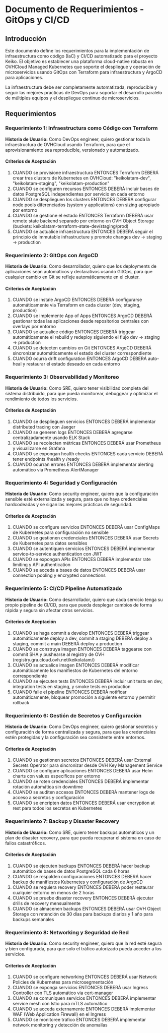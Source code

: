 # Documento de Requerimientos - GitOps y CI/CD

## Introducción

Este documento define los requerimientos para la implementación de infraestructura como código (IaC) y CI/CD automatizado para el proyecto Keiko. El objetivo es establecer una plataforma cloud-native robusta en OVHCloud Managed Kubernetes que soporte el despliegue y operación de microservicios usando GitOps con Terraform para infraestructura y ArgoCD para aplicaciones.

La infraestructura debe ser completamente automatizada, reproducible y seguir las mejores prácticas de DevOps para soportar el desarrollo paralelo de múltiples equipos y el despliegue continuo de microservicios.

## Requerimientos

### Requerimiento 1: Infraestructura como Código con Terraform

**Historia de Usuario:** Como DevOps engineer, quiero gestionar toda la infraestructura de OVHCloud usando Terraform, para que el aprovisionamiento sea reproducible, versionado y automatizado.

#### Criterios de Aceptación

1. CUANDO se provisione infraestructura ENTONCES Terraform DEBERÁ crear tres clusters de Kubernetes en OVHCloud: "keikolatam-dev", "keikolatam-staging", "keikolatam-production"
2. CUANDO se configuren recursos ENTONCES DEBERÁ incluir bases de datos PostgreSQL independientes por servicio en cada entorno
3. CUANDO se desplieguen los clusters ENTONCES DEBERÁ configurar node pools diferenciados (system y applications) con sizing apropiado por entorno
4. CUANDO se gestione el estado ENTONCES Terraform DEBERÁ usar remote state backend separado por entorno en OVH Object Storage (buckets: keikolatam-terraform-state-dev/staging/prod)
5. CUANDO se actualice infraestructura ENTONCES DEBERÁ seguir el principio de immutable infrastructure y promote changes dev → staging → production

### Requerimiento 2: GitOps con ArgoCD

**Historia de Usuario:** Como desarrollador, quiero que los deployments de aplicaciones sean automáticos y declarativos usando GitOps, para que cualquier cambio en Git se refleje automáticamente en el cluster.

#### Criterios de Aceptación

1. CUANDO se instale ArgoCD ENTONCES DEBERÁ configurarse automáticamente via Terraform en cada cluster (dev, staging, production)
2. CUANDO se implemente App of Apps ENTONCES ArgoCD DEBERÁ gestionar todas las aplicaciones desde repositorios centrales con overlays por entorno
3. CUANDO se actualice código ENTONCES DEBERÁ triggear automáticamente el rebuild y redeploy siguiendo el flujo dev → staging → production
4. CUANDO se detecten cambios en Git ENTONCES ArgoCD DEBERÁ sincronizar automáticamente el estado del cluster correspondiente
5. CUANDO ocurra drift configuration ENTONCES ArgoCD DEBERÁ auto-heal y restaurar el estado deseado en cada entorno

### Requerimiento 3: Observabilidad y Monitoreo

**Historia de Usuario:** Como SRE, quiero tener visibilidad completa del sistema distribuido, para que pueda monitorear, debuggear y optimizar el rendimiento de todos los servicios.

#### Criterios de Aceptación

1. CUANDO se desplieguen servicios ENTONCES DEBERÁ implementar distributed tracing con Jaeger
2. CUANDO se generen logs ENTONCES DEBERÁ agregarse centralizadamente usando ELK Stack
3. CUANDO se recolecten métricas ENTONCES DEBERÁ usar Prometheus y visualizarse en Grafana
4. CUANDO se expongan health checks ENTONCES cada servicio DEBERÁ tener endpoints /health y /ready
5. CUANDO ocurran errores ENTONCES DEBERÁ implementar alerting automático via Prometheus AlertManager

### Requerimiento 4: Seguridad y Configuración

**Historia de Usuario:** Como security engineer, quiero que la configuración sensible esté externalizada y segura, para que no haya credenciales hardcodeadas y se sigan las mejores prácticas de seguridad.

#### Criterios de Aceptación

1. CUANDO se configure servicios ENTONCES DEBERÁ usar ConfigMaps de Kubernetes para configuración no sensible
2. CUANDO se gestionen credenciales ENTONCES DEBERÁ usar Secrets de Kubernetes para datos sensibles
3. CUANDO se autentiquen servicios ENTONCES DEBERÁ implementar service-to-service authentication con JWT
4. CUANDO se expongan APIs ENTONCES DEBERÁ implementar rate limiting y API authentication
5. CUANDO se acceda a bases de datos ENTONCES DEBERÁ usar connection pooling y encrypted connections

### Requerimiento 5: CI/CD Pipeline Automatizado

**Historia de Usuario:** Como desarrollador, quiero que cada servicio tenga su propio pipeline de CI/CD, para que pueda desplegar cambios de forma rápida y segura sin afectar otros servicios.

#### Criterios de Aceptación

1. CUANDO se haga commit a develop ENTONCES DEBERÁ triggear automáticamente deploy a dev, commit a staging DEBERÁ deploy a staging, commit a main DEBERÁ deploy a production
2. CUANDO se construya imagen ENTONCES DEBERÁ taggearse con commit SHA y pushearse al registry de OVH (registry.gra.cloud.ovh.net/keikolatam/)
3. CUANDO se actualice imagen ENTONCES DEBERÁ modificar automáticamente los manifiestos de Kubernetes del entorno correspondiente
4. CUANDO se ejecuten tests ENTONCES DEBERÁ incluir unit tests en dev, integration tests en staging, y smoke tests en production
5. CUANDO falle el pipeline ENTONCES DEBERÁ notificar automáticamente, bloquear promoción a siguiente entorno y permitir rollback

### Requerimiento 6: Gestión de Secretos y Configuración

**Historia de Usuario:** Como DevOps engineer, quiero gestionar secretos y configuración de forma centralizada y segura, para que las credenciales estén protegidas y la configuración sea consistente entre entornos.

#### Criterios de Aceptación

1. CUANDO se gestionen secretos ENTONCES DEBERÁ usar External Secrets Operator para sincronizar desde OVH Key Management Service
2. CUANDO se configure aplicaciones ENTONCES DEBERÁ usar Helm charts con values específicos por entorno
3. CUANDO se roten credenciales ENTONCES DEBERÁ implementar rotación automática sin downtime
4. CUANDO se auditen accesos ENTONCES DEBERÁ mantener logs de acceso a secretos y configuración
5. CUANDO se encripten datos ENTONCES DEBERÁ usar encryption at rest para todos los secretos en Kubernetes

### Requerimiento 7: Backup y Disaster Recovery

**Historia de Usuario:** Como SRE, quiero tener backups automáticos y un plan de disaster recovery, para que pueda recuperar el sistema en caso de fallos catastróficos.

#### Criterios de Aceptación

1. CUANDO se ejecuten backups ENTONCES DEBERÁ hacer backup automático de bases de datos PostgreSQL cada 6 horas
2. CUANDO se respalden configuraciones ENTONCES DEBERÁ hacer backup de manifiestos Kubernetes y configuración de ArgoCD
3. CUANDO se requiera recovery ENTONCES DEBERÁ poder restaurar cualquier entorno en menos de 2 horas
4. CUANDO se pruebe disaster recovery ENTONCES DEBERÁ ejecutar drills de recovery mensualmente
5. CUANDO se almacenen backups ENTONCES DEBERÁ usar OVH Object Storage con retención de 30 días para backups diarios y 1 año para backups semanales

### Requerimiento 8: Networking y Seguridad de Red

**Historia de Usuario:** Como security engineer, quiero que la red esté segura y bien configurada, para que solo el tráfico autorizado pueda acceder a los servicios.

#### Criterios de Aceptación

1. CUANDO se configure networking ENTONCES DEBERÁ usar Network Policies de Kubernetes para microsegmentación
2. CUANDO se exponga servicios ENTONCES DEBERÁ usar Ingress Controller con TLS automático via cert-manager
3. CUANDO se comuniquen servicios ENTONCES DEBERÁ implementar service mesh con Istio para mTLS automático
4. CUANDO se acceda externamente ENTONCES DEBERÁ implementar WAF (Web Application Firewall) en el Ingress
5. CUANDO se monitoree tráfico ENTONCES DEBERÁ implementar network monitoring y detección de anomalías